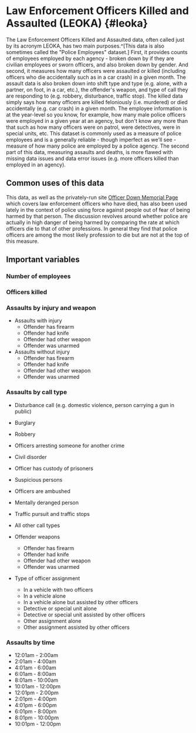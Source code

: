 # Law Enforcement Officers Killed and Assaulted (LEOKA) {#leoka}





The Law Enforcement Officers Killed and Assaulted data, often called just by its acronym LEOKA, has two main purposes.^[This data is also sometimes called the "Police Employees" dataset.] First, it provides counts of employees employed by each agency - broken down by if they are civilian employees or sworn officers, and also broken down by gender. And second, it measures how many officers were assaulted or killed (including officers who die accidentally such as in a car crash) in a given month. The assault data is also broken down into shift type and type (e.g. alone, with a partner, on foot, in a car, etc.), the offender's weapon, and type of call they are responding to (e.g. robbery, disturbance, traffic stop). The killed data simply says how many officers are killed feloniously (i.e. murdered) or died accidentally (e.g. car crash) in a given month. The employee information is at the year-level so you know, for example, how many male police officers were employed in a given year at an agency, but don't know any more than that such as how many officers were on patrol, were detectives, were in special units, etc. This dataset is commonly used as a measure of police employees and is a generally reliable - though imperfect as we'll see - measure of how many police are employed by a police agency.  The second part of this data, measuring assaults and deaths,  is more flawed with missing data issues and data error issues (e.g. more officers killed than employed in an agency). 

## Common uses of this data

This data, as well as the privately-run site [Officer Down Memorial Page](https://www.odmp.org/) which covers law enforcement officers who have died, has also been used lately in the context of police using force against people out of fear of being harmed by that person. The discussion revolves around whether police are actually in high danger of being harmed by comparing the rate at which officers die to that of other professions. In general they find that police officers are among the most likely profession to die but are not at the top of this measure. 

## Important variables

### Number of employees 

### Officers killed

### Assaults by injury and weapon

* Assaults with injury
    + Offender has firearm
    + Offender had knife
    + Offender had other weapon
    + Offender was unarmed
* Assaults without injury
    + Offender has firearm
    + Offender had knife
    + Offender had other weapon
    + Offender was unarmed

### Assaults by call type

* Disturbance call (e.g. domestic violence, person carrying a gun in public)
* Burglary
* Robbery
* Officers arresting someone for another crime
* Civil disorder
* Officer has custody of prisoners
* Suspicious persons
* Officers are ambushed
* Mentally deranged person
* Traffic pursuit and traffic stops
* All other call types


* Offender weapons
    + Offender has firearm
    + Offender had knife
    + Offender had other weapon
    + Offender was unarmed
* Type of officer assignment
    + In a vehicle with two officers
    + In a vehicle alone
    + In a vehicle alone but assisted by other officers
    + Detective or special unit alone
    + Detective or special unit assisted by other officers
    + Other assignment alone
    + Other assignment assisted by other officers
    
### Assaults by time

* 12:01am - 2:00am
* 2:01am  - 4:00am
* 4:01am  - 6:00am
* 6:01am  - 8:00am
* 8:01am  - 10:00am
* 10:01am - 12:00pm
* 12:01pm - 2:00pm
* 2:01pm  - 4:00pm
* 4:01pm  - 6:00pm
* 6:01pm  - 8:00pm
* 8:01pm  - 10:00pm
* 10:01pm - 12:00pm

